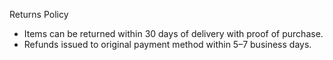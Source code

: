 Returns Policy
- Items can be returned within 30 days of delivery with proof of purchase.
- Refunds issued to original payment method within 5–7 business days.
